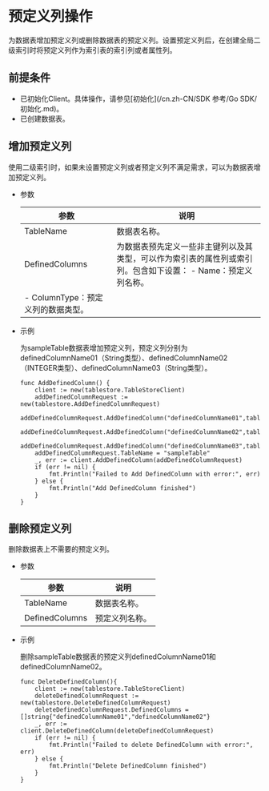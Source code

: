 # 预定义列操作

为数据表增加预定义列或删除数据表的预定义列。设置预定义列后，在创建全局二级索引时将预定义列作为索引表的索引列或者属性列。

## 前提条件

-   已初始化Client。具体操作，请参见[初始化](/cn.zh-CN/SDK 参考/Go SDK/初始化.md)。
-   已创建数据表。

## 增加预定义列

使用二级索引时，如果未设置预定义列或者预定义列不满足需求，可以为数据表增加预定义列。

-   参数

    |参数|说明|
    |--|--|
    |TableName|数据表名称。|
    |DefinedColumns|为数据表预先定义一些非主键列以及其类型，可以作为索引表的属性列或索引列。包含如下设置：    -   Name：预定义列名称。
    -   ColumnType：预定义列的数据类型。 |

-   示例

    为sampleTable数据表增加预定义列，预定义列分别为definedColumnName01（String类型）、definedColumnName02（INTEGER类型）、definedColumnName03（String类型）。

    ```
    func AddDefinedColumn() {
        client := new(tablestore.TableStoreClient)
        addDefinedColumnRequest := new(tablestore.AddDefinedColumnRequest)
        addDefinedColumnRequest.AddDefinedColumn("definedColumnName01",tablestore.DefinedColumn_STRING)
        addDefinedColumnRequest.AddDefinedColumn("definedColumnName02",tablestore.DefinedColumn_INTEGER)
        addDefinedColumnRequest.AddDefinedColumn("definedColumnName03",tablestore.DefinedColumn_STRING)
        addDefinedColumnRequest.TableName = "sampleTable"
        _, err := client.AddDefinedColumn(addDefinedColumnRequest)
        if (err != nil) {
            fmt.Println("Failed to Add DefinedColumn with error:", err)
        } else {
            fmt.Println("Add DefinedColumn finished")
        }
    }
    ```


## 删除预定义列

删除数据表上不需要的预定义列。

-   参数

    |参数|说明|
    |--|--|
    |TableName|数据表名称。|
    |DefinedColumns|预定义列名称。|

-   示例

    删除sampleTable数据表的预定义列definedColumnName01和definedColumnName02。

    ```
    func DeleteDefinedColumn(){
        client := new(tablestore.TableStoreClient)
        deleteDefinedColumnRequest := new(tablestore.DeleteDefinedColumnRequest)
        deleteDefinedColumnRequest.DefinedColumns = []string{"definedColumnName01","definedColumnName02"}
        _, err := client.DeleteDefinedColumn(deleteDefinedColumnRequest)
        if (err != nil) {
            fmt.Println("Failed to delete DefinedColumn with error:", err)
        } else {
            fmt.Println("Delete DefinedColumn finished")
        }
    }
    ```



